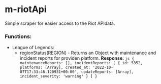 # m-riotApi
Simple scraper for easier access to the Riot APIdata.

### Functions:
- League of Legends:
    - regionStatus(REGION) - Returns an Object with maintenance and incident reports for providen platform.
        **Response:**
            ```js
            {
                maintenanceReports: [],
                incidentReports: [
                    {
                        id: 5352,
                        platforms: [Array],
                        created_at: '2022-10-07T17:33:46.120931+00:00',
                        updateReports: [Array],
                        incident_severity: 'warning'
                    }
                ]
            }```